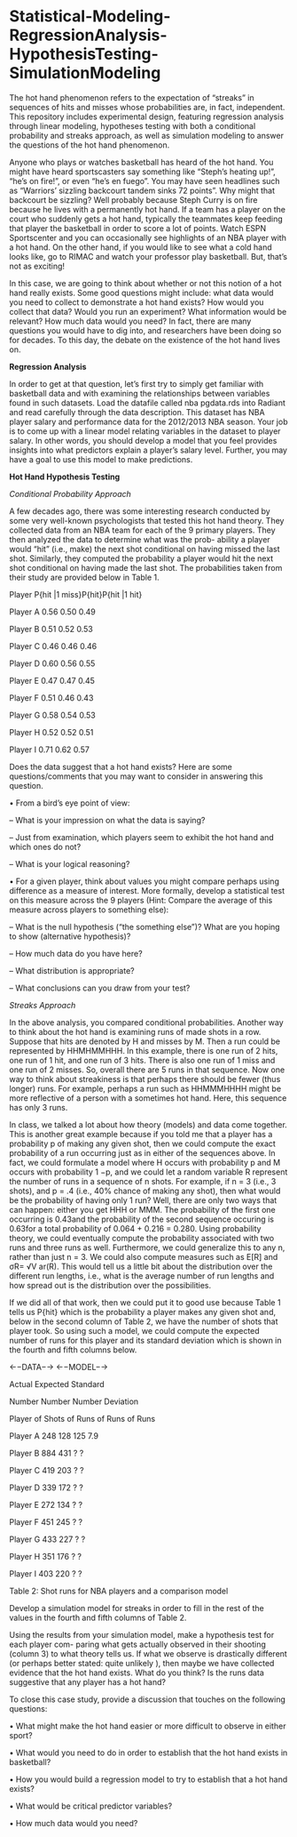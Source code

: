 # Statistical-Modeling-RegressionAnalysis-HypothesisTesting-SimulationModeling
The hot hand phenomenon refers to the expectation of “streaks” in sequences of hits and misses whose probabilities are, in fact, independent. This repository includes experimental design, featuring regression analysis through linear modeling, hypotheses testing with both a conditional probability and streaks approach, as well as simulation modeling to answer the questions of the hot hand phenomenon.

Anyone who plays or watches basketball has heard of the hot hand. You might have heard
sportscasters say something like “Steph’s heating up!”, “he’s on fire!”, or even “he’s en
fuego”. You may have seen headlines such as “Warriors’ sizzling backcourt tandem sinks 72
points”. Why might that backcourt be sizzling? Well probably because Steph Curry is on
fire because he lives with a permanently hot hand. If a team has a player on the court who
suddenly gets a hot hand, typically the teammates keep feeding that player the basketball
in order to score a lot of points. Watch ESPN Sportscenter and you can occasionally see
highlights of an NBA player with a hot hand. On the other hand, if you would like to see
what a cold hand looks like, go to RIMAC and watch your professor play basketball. But,
that’s not as exciting!

In this case, we are going to think about whether or not this notion of a hot hand really exists.
Some good questions might include: what data would you need to collect to demonstrate a
hot hand exists? How would you collect that data? Would you run an experiment? What
information would be relevant? How much data would you need? In fact, there are many
questions you would have to dig into, and researchers have been doing so for decades. To
this day, the debate on the existence of the hot hand lives on.

**Regression Analysis**

In order to get at that question, let’s first try to simply get familiar with basketball data and
with examining the relationships between variables found in such datasets. Load the datafile
called nba pgdata.rds into Radiant and read carefully through the data description. This
dataset has NBA player salary and performance data for the 2012/2013 NBA season. Your
job is to come up with a linear model relating variables in the dataset to player salary. In
other words, you should develop a model that you feel provides insights into what predictors
explain a player’s salary level. Further, you may have a goal to use this model to make
predictions.

**Hot Hand Hypothesis Testing**

_Conditional Probability Approach_

A few decades ago, there was some interesting research conducted by some very well-known
psychologists that tested this hot hand theory. They collected data from an NBA team for
each of the 9 primary players. They then analyzed the data to determine what was the prob-
ability a player would “hit” (i.e., make) the next shot conditional on having missed the last
shot. Similarly, they computed the probability a player would hit the next shot conditional
on having made the last shot. The probabilities taken from their study are provided below
in Table 1.

Player P{hit |1 miss}P{hit}P{hit |1 hit}

Player A 0.56 0.50 0.49

Player B 0.51 0.52 0.53

Player C 0.46 0.46 0.46

Player D 0.60 0.56 0.55

Player E 0.47 0.47 0.45

Player F 0.51 0.46 0.43

Player G 0.58 0.54 0.53

Player H 0.52 0.52 0.51

Player I 0.71 0.62 0.57

Does the data suggest that a hot hand exists? Here are some questions/comments that you
may want to consider in answering this question.

• From a bird’s eye point of view:

– What is your impression on what the data is saying?

– Just from examination, which players seem to exhibit the hot hand and which
ones do not?

– What is your logical reasoning?

• For a given player, think about values you might compare perhaps using difference as
a measure of interest. More formally, develop a statistical test on this measure across
the 9 players (Hint: Compare the average of this measure across players to something
else):

– What is the null hypothesis (“the something else”)? What are you hoping to show
(alternative hypothesis)?

– How much data do you have here?

– What distribution is appropriate?

– What conclusions can you draw from your test?

_Streaks Approach_

In the above analysis, you compared conditional probabilities. Another way to think about
the hot hand is examining runs of made shots in a row. Suppose that hits are denoted by H
and misses by M. Then a run could be represented by HHMHMMHHH. In this example, there is
one run of 2 hits, one run of 1 hit, and one run of 3 hits. There is also one run of 1 miss and
one run of 2 misses. So, overall there are 5 runs in that sequence. Now one way to think
about streakiness is that perhaps there should be fewer (thus longer) runs. For example,
perhaps a run such as HHMMMHHHH might be more reflective of a person with a sometimes hot
hand. Here, this sequence has only 3 runs.

In class, we talked a lot about how theory (models) and data come together. This is another
great example because if you told me that a player has a probability p of making any given
shot, then we could compute the exact probability of a run occurring just as in either of the
sequences above. In fact, we could formulate a model where H occurs with probability p and
M occurs with probability 1 −p, and we could let a random variable R represent the number
of runs in a sequence of n shots. For example, if n = 3 (i.e., 3 shots), and p = .4 (i.e., 40%
chance of making any shot), then what would be the probability of having only 1 run? Well,
there are only two ways that can happen: either you get HHH or MMM. The probability of
the first one occurring is 0.43and the probability of the second sequence occuring is 0.63for
a total probability of 0.064 + 0.216 = 0.280. Using probability theory, we could eventually
compute the probability associated with two runs and three runs as well. Furthermore, we
could generalize this to any n, rather than just n = 3. We could also compute measures such
as E[R] and σR= √V ar(R). This would tell us a little bit about the distribution over the
different run lengths, i.e., what is the average number of run lengths and how spread out is
the distribution over the possibilities.

If we did all of that work, then we could put it to good use because Table 1 tells us P{hit}
which is the probability a player makes any given shot and, below in the second column of
Table 2, we have the number of shots that player took. So using such a model, we could
compute the expected number of runs for this player and its standard deviation which is
shown in the fourth and fifth columns below.

←−DATA−→ ←−MODEL−→

Actual Expected Standard

Number Number Number Deviation

Player of Shots of Runs of Runs of Runs

Player A 248 128 125 7.9

Player B 884 431 ? ?

Player C 419 203 ? ?

Player D 339 172 ? ?

Player E 272 134 ? ?

Player F 451 245 ? ?

Player G 433 227 ? ?

Player H 351 176 ? ?

Player I 403 220 ? ?

Table 2: Shot runs for NBA players and a comparison model

Develop a simulation model for streaks in order to fill in the rest of the values in the fourth
and fifth columns of Table 2.

Using the results from your simulation model, make a hypothesis test for each player com-
paring what gets actually observed in their shooting (column 3) to what theory tells us.
If what we observe is drastically different (or perhaps better stated: quite unlikely ), then
maybe we have collected evidence that the hot hand exists. What do you think? Is the runs
data suggestive that any player has a hot hand?

To close this case study, provide a discussion
that touches on the following questions:

• What might make the hot hand easier or more difficult to observe in either sport?

• What would you need to do in order to establish that the hot hand exists in basketball?

• How you would build a regression model to try to establish that a hot hand exists?

• What would be critical predictor variables?

• How much data would you need?

